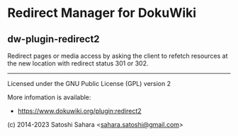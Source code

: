 # Redirect Manager for DokuWiki
## dw-plugin-redirect2

Redirect pages or media access by asking the client to refetch resources at the new location with redirect status 301 or 302.

----
Licensed under the GNU Public License (GPL) version 2

More infomation is available:
  * https://www.dokuwiki.org/plugin:redirect2

(c) 2014-2023 Satoshi Sahara \<sahara.satoshi@gmail.com>
